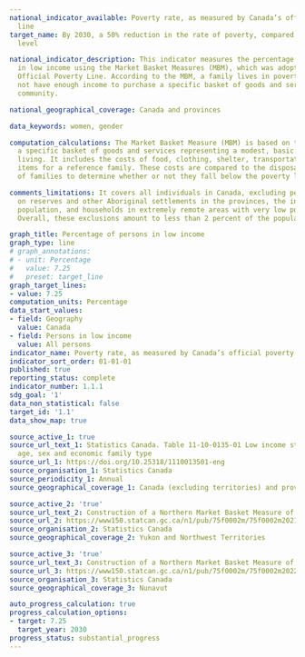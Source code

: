 ```yaml
---
national_indicator_available: Poverty rate, as measured by Canada’s official poverty
  line
target_name: By 2030, a 50% reduction in the rate of poverty, compared to the 2015
  level

national_indicator_description: This indicator measures the percentage of persons
  in low income using the Market Basket Measures (MBM), which was adopted as Canada's
  Official Poverty Line. According to the MBM, a family lives in poverty if it does
  not have enough income to purchase a specific basket of goods and services in its
  community.

national_geographical_coverage: Canada and provinces

data_keywords: women, gender

computation_calculations: The Market Basket Measure (MBM) is based on the cost of
  a specific basket of goods and services representing a modest, basic standard of
  living. It includes the costs of food, clothing, shelter, transportation and other
  items for a reference family. These costs are compared to the disposable income
  of families to determine whether or not they fall below the poverty line.

comments_limitations: It covers all individuals in Canada, excluding persons living
  on reserves and other Aboriginal settlements in the provinces, the institutionalized
  population, and households in extremely remote areas with very low population density.
  Overall, these exclusions amount to less than 2 percent of the population.

graph_title: Percentage of persons in low income
graph_type: line
# graph_annotations:
# - unit: Percentage
#   value: 7.25
#   preset: target_line
graph_target_lines:
- value: 7.25
computation_units: Percentage
data_start_values:
- field: Geography
  value: Canada
- field: Persons in low income
  value: All persons
indicator_name: Poverty rate, as measured by Canada’s official poverty line
indicator_sort_order: 01-01-01
published: true
reporting_status: complete
indicator_number: 1.1.1
sdg_goal: '1'
data_non_statistical: false
target_id: '1.1'
data_show_map: true

source_active_1: true
source_url_text_1: Statistics Canada. Table 11-10-0135-01 Low income statistics by
  age, sex and economic family type
source_url_1: https://doi.org/10.25318/1110013501-eng
source_organisation_1: Statistics Canada
source_periodicity_1: Annual
source_geographical_coverage_1: Canada (excluding territories) and provinces

source_active_2: 'true'
source_url_text_2: Construction of a Northern Market Basket Measure of poverty for Yukon and the Northwest Territories - Table 2
source_url_2: https://www150.statcan.gc.ca/n1/pub/75f0002m/75f0002m2021007-eng.htm
source_organisation_2: Statistics Canada
source_geographical_coverage_2: Yukon and Northwest Territories

source_active_3: 'true'
source_url_text_3: Construction of a Northern Market Basket Measure of poverty for Nunavut - Table 2
source_url_3: https://www150.statcan.gc.ca/n1/pub/75f0002m/75f0002m2022003-eng.htm
source_organisation_3: Statistics Canada
source_geographical_coverage_3: Nunavut

auto_progress_calculation: true
progress_calculation_options:
- target: 7.25
  target_year: 2030
progress_status: substantial_progress
---
```

